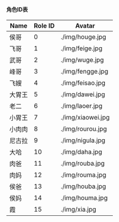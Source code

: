 #### 角色ID表

|   Name       | Role ID |        Avatar         |
|--------------|---------|-----------------------|
|    侯哥      |    0    |   ./img/houge.jpg     |
|    飞哥      |    1    |   ./img/feige.jpg     |
|    武哥      |    2    |   ./img/wuge.jpg      |
|    峰哥      |    3    |   ./img/fengge.jpg    |
|    飞嫂      |    4    |   ./img/feisao.jpg    |
|  大胃王      |    5    |   ./img/dawei.jpg     |
|    老二      |    6    |   ./img/laoer.jpg     |
|  小胃王      |    7    |   ./img/xiaowei.jpg   |
|  小肉肉      |    8    |   ./img/rourou.jpg    |
|  尼古拉      |    9    |   ./img/nigula.jpg    |
|    大哈      |   10    |   ./img/daha.jpg      |
|   肉爸       |   11    |   ./img/rouba.jpg     |
|   肉妈       |   12    |   ./img/rouma.jpg     |
|   侯爸       |   13    |   ./img/houba.jpg     |
|   侯妈       |   14    |   ./img/houma.jpg     |
|    霞        |   15    |   ./img/xia.jpg       |
